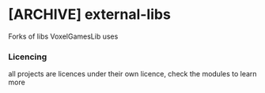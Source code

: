 # [ARCHIVE] external-libs
Forks of libs VoxelGamesLib uses

### Licencing

all projects are licences under their own licence, check the modules to learn more
